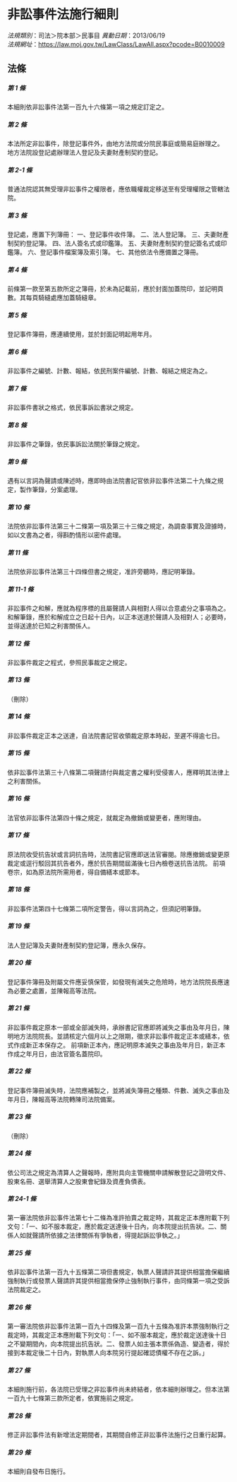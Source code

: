 # 非訟事件法施行細則

*法規類別*：司法＞院本部＞民事目
*異動日期*：2013/06/19  
*法規網址*：https://law.moj.gov.tw/LawClass/LawAll.aspx?pcode=B0010009



## 法條
##### 第 1 條
本細則依非訟事件法第一百九十六條第一項之規定訂定之。

##### 第 2 條
本法所定非訟事件，除登記事件外，由地方法院或分院民事庭或簡易庭辦理之。
地方法院設登記處辦理法人登記及夫妻財產制契約登記。

##### 第 2-1 條
普通法院認其無受理非訟事件之權限者，應依職權裁定移送至有受理權限之管轄法院。

##### 第 3 條
登記處，應置下列簿冊：
一、登記事件收件簿。
二、法人登記簿。
三、夫妻財產制契約登記簿。
四、法人簽名式或印鑑簿。
五、夫妻財產制契約登記簽名式或印鑑簿。
六、登記事件檔案簿及索引簿。
七、其他依法令應備置之簿冊。

##### 第 4 條
前條第一款至第五款所定之簿冊，於未為記載前，應於封面加蓋院印，並記明頁數。其每頁騎縫處應加蓋騎縫章。

##### 第 5 條
登記事件簿冊，應連續使用，並於封面記明起用年月。

##### 第 6 條
非訟事件之編號、計數、報結，依民刑案件編號、計數、報結之規定為之。

##### 第 7 條
非訟事件書狀之格式，依民事訴訟書狀之規定。

##### 第 8 條
非訟事件之筆錄，依民事訴訟法關於筆錄之規定。

##### 第 9 條
遇有以言詞為聲請或陳述時，應即時由法院書記官依非訟事件法第二十九條之規定，製作筆錄，分案處理。

##### 第 10 條
法院依非訟事件法第三十二條第一項及第三十三條之規定，為調查事實及證據時，如以文書為之者，得斟酌情形以密件處理。

##### 第 11 條
法院依非訟事件法第三十四條但書之規定，准許旁聽時，應記明筆錄。

##### 第 11-1 條
非訟事件之和解，應就為程序標的且屬聲請人與相對人得以合意處分之事項為之。
和解筆錄，應於和解成立之日起十日內，以正本送達於聲請人及相對人；必要時，並得送達於已知之利害關係人。

##### 第 12 條
非訟事件裁定之程式，參照民事裁定之規定。

##### 第 13 條
（刪除）

##### 第 14 條
非訟事件裁定正本之送達，自法院書記官收領裁定原本時起，至遲不得逾七日。

##### 第 15 條
依非訟事件法第三十八條第二項聲請付與裁定書之權利受侵害人，應釋明其法律上之利害關係。

##### 第 16 條
法官依非訟事件法第四十條之規定，就裁定為撤銷或變更者，應附理由。

##### 第 17 條
原法院收受抗告狀或言詞抗告時，法院書記官應即送法官審閱。除應撤銷或變更原裁定或逕行駁回其抗告者外，應於抗告期間屆滿後七日內檢卷送抗告法院。
前項卷宗，如為原法院所需用者，得自備繕本或節本。

##### 第 18 條
非訟事件法第四十七條第二項所定警告，得以言詞為之，但須記明筆錄。

##### 第 19 條
法人登記簿及夫妻財產制契約登記簿，應永久保存。

##### 第 20 條
登記事件簿冊及附屬文件應妥慎保管，如發現有滅失之危險時，地方法院院長應速為必要之處置，並陳報高等法院。

##### 第 21 條
非訟事件裁定原本一部或全部滅失時，承辦書記官應即將滅失之事由及年月日，陳明地方法院院長。並請核定六個月以上之限期，徵求非訟事件裁定正本或繕本，依式作成新正本保存之。
前項新正本內，應記明原本滅失之事由及年月日，新正本作成之年月日，由法官簽名蓋院印。

##### 第 22 條
登記事件簿冊滅失時，法院應補製之，並將滅失簿冊之種類、件數、滅失之事由及年月日，陳報高等法院轉陳司法院備案。

##### 第 23 條
（刪除）

##### 第 24 條
依公司法之規定為清算人之聲報時，應附具向主管機關申請解散登記之證明文件、股東名冊、選舉清算人之股東會紀錄及資產負債表。

##### 第 24-1 條
第一審法院依非訟事件法第七十二條為准許拍賣之裁定時，其裁定正本應附載下列文句：「一、如不服本裁定，應於裁定送達後十日內，向本院提出抗告狀。二、關係人如就聲請所依據之法律關係有爭執者，得提起訴訟爭執之。」

##### 第 25 條
依非訟事件法第一百九十五條第二項但書規定，執票人聲請許其提供相當擔保繼續強制執行或發票人聲請許其提供相當擔保停止強制執行事件，由同條第一項之受訴法院裁定之。

##### 第 26 條
第一審法院依非訟事件法第一百九十四條及第一百九十五條為准許本票強制執行之裁定時，其裁定正本應附載下列文句：「一、如不服本裁定，應於裁定送達後十日之不變期間內，向本院提出抗告狀。二、發票人如主張本票係偽造、變造者，得於接到本裁定後二十日內，對執票人向本院另行提起確認債權不存在之訴。」

##### 第 27 條
本細則施行前，各法院已受理之非訟事件尚未終結者，依本細則辦理之。但本法第一百九十七條第三款所定者，依實施前之規定。

##### 第 28 條
修正非訟事件法有新增法定期間者，其期間自修正非訟事件法施行之日重行起算。

##### 第 29 條
本細則自發布日施行。


